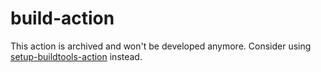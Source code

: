 # build-action

This action is archived and won't be developed anymore.
Consider using [setup-buildtools-action](https://github.com/buildtool/setup-buildtools-action) instead.
